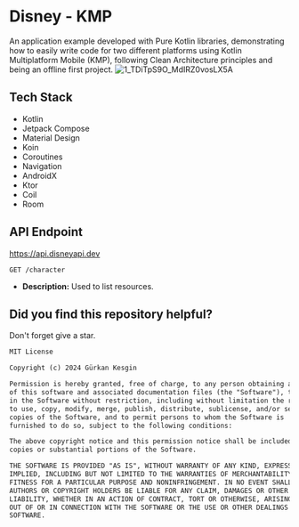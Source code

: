 # Disney - KMP 

An application example developed with Pure Kotlin libraries, demonstrating how to easily write code for two different platforms using Kotlin Multiplatform Mobile (KMP), following Clean Architecture principles and being an offline first project.
![1_TDiTpS9O_MdIRZ0vosLX5A](https://github.com/user-attachments/assets/b0315244-9ab3-42c2-86a3-4c13060da427)

## Tech Stack

* Kotlin
* Jetpack Compose
* Material Design
* Koin 
* Coroutines
* Navigation
* AndroidX
* Ktor
* Coil
* Room

## API Endpoint

https://api.disneyapi.dev

`GET /character`

- **Description:** Used to list resources.


## Did you find this repository helpful?
Don't forget give a star.

```xml
MIT License

Copyright (c) 2024 Gürkan Kesgin

Permission is hereby granted, free of charge, to any person obtaining a copy
of this software and associated documentation files (the "Software"), to deal
in the Software without restriction, including without limitation the rights
to use, copy, modify, merge, publish, distribute, sublicense, and/or sell
copies of the Software, and to permit persons to whom the Software is
furnished to do so, subject to the following conditions:

The above copyright notice and this permission notice shall be included in all
copies or substantial portions of the Software.

THE SOFTWARE IS PROVIDED "AS IS", WITHOUT WARRANTY OF ANY KIND, EXPRESS OR
IMPLIED, INCLUDING BUT NOT LIMITED TO THE WARRANTIES OF MERCHANTABILITY,
FITNESS FOR A PARTICULAR PURPOSE AND NONINFRINGEMENT. IN NO EVENT SHALL THE
AUTHORS OR COPYRIGHT HOLDERS BE LIABLE FOR ANY CLAIM, DAMAGES OR OTHER
LIABILITY, WHETHER IN AN ACTION OF CONTRACT, TORT OR OTHERWISE, ARISING FROM,
OUT OF OR IN CONNECTION WITH THE SOFTWARE OR THE USE OR OTHER DEALINGS IN THE
SOFTWARE.
